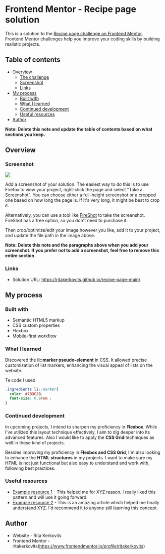 # Frontend Mentor - Recipe page solution

This is a solution to the [Recipe page challenge on Frontend Mentor](https://www.frontendmentor.io/challenges/recipe-page-KiTsR8QQKm). Frontend Mentor challenges help you improve your coding skills by building realistic projects. 

## Table of contents

- [Overview](#overview)
  - [The challenge](#the-challenge)
  - [Screenshot](#screenshot)
  - [Links](#links)
- [My process](#my-process)
  - [Built with](#built-with)
  - [What I learned](#what-i-learned)
  - [Continued development](#continued-development)
  - [Useful resources](#useful-resources)
- [Author](#author)


**Note: Delete this note and update the table of contents based on what sections you keep.**

## Overview

### Screenshot

![](./screenshot.jpg)

Add a screenshot of your solution. The easiest way to do this is to use Firefox to view your project, right-click the page and select "Take a Screenshot". You can choose either a full-height screenshot or a cropped one based on how long the page is. If it's very long, it might be best to crop it.

Alternatively, you can use a tool like [FireShot](https://getfireshot.com/) to take the screenshot. FireShot has a free option, so you don't need to purchase it. 

Then crop/optimize/edit your image however you like, add it to your project, and update the file path in the image above.

**Note: Delete this note and the paragraphs above when you add your screenshot. If you prefer not to add a screenshot, feel free to remove this entire section.**

### Links

- Solution URL: https://ritakerkovits.github.io/recipe-page-main/
  

## My process


### Built with

- Semantic HTML5 markup
- CSS custom properties
- Flexbox
- Mobile-first workflow



### What I learned

Discovered the **li::marker pseudo-element** in CSS.
It allowed precise customization of list markers, enhancing the visual appeal of lists on the website.

Te code I used:
```css
.ingredients li::marker{
  color: #7B3C28;
  font-size: 0.8rem ;
}
```


### Continued development

In upcoming projects, I intend to sharpen my proficiency in **Flexbox**. While I've utilized this layout technique effectively, I aim to dig deeper into its advanced features.
Also I would like to apply the **CSS Grid** techniques as well in these kind of projects.

Besides improving my proficiency in **Flexbox and CSS Grid**, I'm also looking to enhance the **HTML structures** in my projects.  I want to make sure my HTML is not just functional but also easy to understand and work with, following best practices.


### Useful resources

- [Example resource 1](https://www.example.com) - This helped me for XYZ reason. I really liked this pattern and will use it going forward.
- [Example resource 2](https://www.example.com) - This is an amazing article which helped me finally understand XYZ. I'd recommend it to anyone still learning this concept.


## Author

- Website - Rita Kerkovits
- Frontend Mentor - ritakerkovits(https://www.frontendmentor.io/profile/ritakerkovits)

